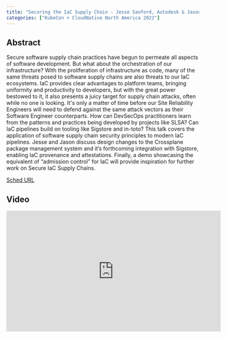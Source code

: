 ```yaml
---
title: "Securing the IaC Supply Chain - Jesse Sanford, Autodesk & Jason Hall, Chainguard"
categories: ["KubeCon + CloudNative North America 2022"]
---
```


## Abstract

Secure software supply chain practices have begun to permeate all aspects of software development. But what about the orchestration of our infrastructure? With the proliferation of infrastructure as code, many of the same threats posed to software supply chains are also threats to our IaC ecosystems. IaC provides clear advantages to platform teams, bringing uniformity and productivity to developers, but with the great power bestowed to it, it also presents a juicy target for supply chain attacks, often while no one is looking. It's only a matter of time before our Site Reliability Engineers will need to defend against the same attack vectors as their Software Engineer counterparts. How can DevSecOps practitioners learn from the patterns and practices being developed by projects like SLSA? Can IaC pipelines build on tooling like Sigstore and in-toto? This talk covers the application of software supply chain security principles to modern IaC pipelines. Jesse and Jason discuss design changes to the Crossplane package management system and it’s forthcoming integration with Sigstore, enabling IaC provenance and attestations. Finally, a demo showcasing the equivalent of “admission control” for IaC will provide inspiration for further work on Secure IaC Supply Chains.

[Sched URL](https://kccncna2022.sched.com/event/ec0aeb1c2609c9e7a7c22dca3e4eb213)

## Video

<iframe width='560' height='315' src='https://www.youtube.com/embed/ieiFsrgGRto' frameborder='0' allow='accelerometer; autoplay; encrypted-media; gyroscope; picture-in-picture' allowfullscreen></iframe>
